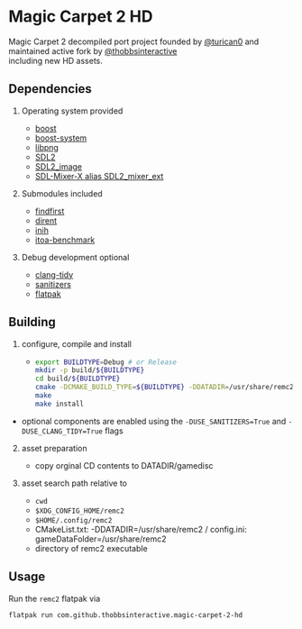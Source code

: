 # Magic Carpet 2 HD

Magic Carpet 2 decompiled port project founded by [@turican0](https://github.com/turican0/) and maintained active fork by [@thobbsinteractive](https://github.com/thobbsinteractive/)\
including new HD assets.

## Dependencies

1. Operating system provided
   - [boost](https://github.com/boostorg/boost)
   - [boost-system](https://github.com/boostorg/system)
   - [libpng](https://github.com/glennrp/libpng)
   - [SDL2](https://github.com/libsdl-org/SDL)
   - [SDL2_image](https://github.com/libsdl-org/SDL_image)
   - [SDL-Mixer-X alias SDL2_mixer_ext](https://github.com/WohlSoft/SDL-Mixer-X)

2. Submodules included
   - [findfirst](https://github.com/MathieuTurcotte/findfirst)
   - [dirent](https://github.com/tronkko/dirent)
   - [inih](https://github.com/benhoyt/inih)
   - [itoa-benchmark](https://github.com/miloyip/itoa-benchmark)

3. Debug development optional
   - [clang-tidy](https://github.com/llvm/)
   - [sanitizers](https://github.com/sanitizers/)
   - [flatpak](https://flatpak.org/)

## Building

1. configure, compile and install
   - ```bash
     export BUILDTYPE=Debug # or Release
     mkdir -p build/${BUILDTYPE}
     cd build/${BUILDTYPE}
     cmake -DCMAKE_BUILD_TYPE=${BUILDTYPE} -DDATADIR=/usr/share/remc2 --install-prefix=/usr [SOURCE_DIR]
     make
     make install
     ```
  - optional components are enabled using the `-DUSE_SANITIZERS=True` and `-DUSE_CLANG_TIDY=True` flags

2. asset preparation
   - copy orginal CD contents to DATADIR/gamedisc

3. asset search path relative to
   - `cwd`
   - `$XDG_CONFIG_HOME/remc2`
   - `$HOME/.config/remc2`
   - CMakeList.txt: -DDATADIR=/usr/share/remc2 / config.ini: gameDataFolder=/usr/share/remc2
   - directory of remc2 executable

## Usage

  Run the `remc2` flatpak via
  ```bash
  flatpak run com.github.thobbsinteractive.magic-carpet-2-hd
  ```

